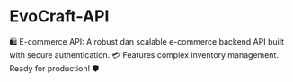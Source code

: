 # EvoCraft-API
🛍️ E-commerce API: A robust dan scalable e-commerce backend API built with secure authentication. 💳 Features complex inventory management. Ready for production! 🛡️
